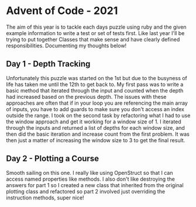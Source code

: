 # Advent of Code - 2021

The aim of this year is to tackle each days puzzle using ruby and the given example information to write a test or set of tests first. Like last year I'll be trying to put together Classes that make sense and have clearly defined responsibilities. Documenting my thoughts below!

## Day 1 - Depth Tracking
Unfortunately this puzzle was started on the 1st but due to the busyness of life has taken me until the 12th to get back to. My first pass was to write a basic method that iterated through the input and counted when the depth had increased based on the previous depth. The issues with these approaches are often that if in your loop you are referencing the main array of inputs, you have to add guards to make sure you don't access an index outside the range.
I took on the second task by refactoring what I had to use the window approach and get it working for a window size of 1. I iterated through the inputs and returned a list of depths for each window size, and then did the basic iteration and increase count from the first problem. It was then just a matter of increasing the window size to 3 to get the final result.

## Day 2 - Plotting a Course
Smooth sailing on this one. I really like using OpenStruct so that I can access named properties like methods. I also don't like destroying the answers for part 1 so I created a new class that inherited from the original plotting class and refactored so part 2 involved just overriding the instruction methods, super nice!